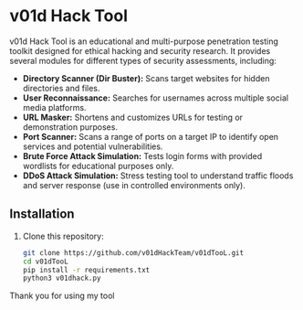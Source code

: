 # v01d Hack Tool

v01d Hack Tool is an educational and multi-purpose penetration testing toolkit designed for ethical hacking and security research. 
It provides several modules for different types of security assessments, including:

- **Directory Scanner (Dir Buster):** Scans target websites for hidden directories and files.  
- **User Reconnaissance:** Searches for usernames across multiple social media platforms.  
- **URL Masker:** Shortens and customizes URLs for testing or demonstration purposes.  
- **Port Scanner:** Scans a range of ports on a target IP to identify open services and potential vulnerabilities.  
- **Brute Force Attack Simulation:** Tests login forms with provided wordlists for educational purposes only.  
- **DDoS Attack Simulation:** Stress testing tool to understand traffic floods and server response (use in controlled environments only).  

## Installation

1. Clone this repository:  
   ```bash
   git clone https://github.com/v01dHackTeam/v01dTooL.git
   cd v01dTooL
   pip install -r requirements.txt
   python3 v01dhack.py

Thank you for using my tool
   

